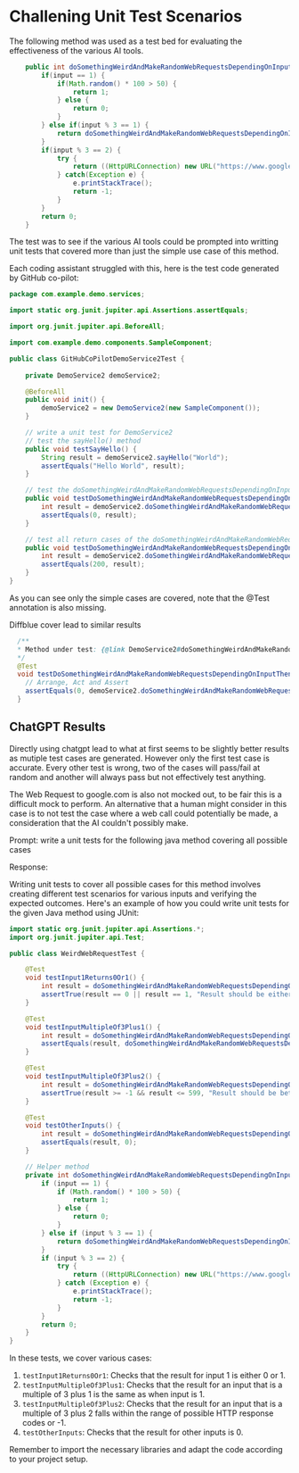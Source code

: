 Challening Unit Test Scenarios
=================================

The following method was used as a test bed for evaluating the effectiveness of the various AI tools.

```java
    public int doSomethingWeirdAndMakeRandomWebRequestsDependingOnInputThenReturnAnInt(int input) {
        if(input == 1) {
            if(Math.random() * 100 > 50) {
                return 1;
            } else {
                return 0;
            }
        } else if(input % 3 == 1) {
            return doSomethingWeirdAndMakeRandomWebRequestsDependingOnInputThenReturnAnInt(1);
        }
        if(input % 3 == 2) {
            try {
                return ((HttpURLConnection) new URL("https://www.google.com").openConnection()).getResponseCode();
            } catch(Exception e) {
                e.printStackTrace();
                return -1;
            }
        }
        return 0;
    }
```

The test was to see if the various AI tools could be prompted into writting unit tests that covered more than just the
simple use case of this method.

Each coding assistant struggled with this, here is the test code generated by GitHub co-pilot:
```java
package com.example.demo.services;

import static org.junit.jupiter.api.Assertions.assertEquals;

import org.junit.jupiter.api.BeforeAll;

import com.example.demo.components.SampleComponent;

public class GitHubCoPilotDemoService2Test {
    
    private DemoService2 demoService2;

    @BeforeAll
    public void init() {
        demoService2 = new DemoService2(new SampleComponent());
    }

    // write a unit test for DemoService2
    // test the sayHello() method
    public void testSayHello() {
        String result = demoService2.sayHello("World");
        assertEquals("Hello World", result);
    }

    // test the doSomethingWeirdAndMakeRandomWebRequestsDependingOnInputThenReturnAnInt() method
    public void testDoSomethingWeirdAndMakeRandomWebRequestsDependingOnInputThenReturnAnInt() {
        int result = demoService2.doSomethingWeirdAndMakeRandomWebRequestsDependingOnInputThenReturnAnInt(1);
        assertEquals(0, result);
    }

    // test all return cases of the doSomethingWeirdAndMakeRandomWebRequestsDependingOnInputThenReturnAnInt() method
    public void testDoSomethingWeirdAndMakeRandomWebRequestsDependingOnInputThenReturnAnInt2() {
        int result = demoService2.doSomethingWeirdAndMakeRandomWebRequestsDependingOnInputThenReturnAnInt(2);
        assertEquals(200, result);
    }
}
```

As you can see only the simple cases are covered, note that the @Test annotation is also missing.

Diffblue cover lead to similar results
```java
  /**
  * Method under test: {@link DemoService2#doSomethingWeirdAndMakeRandomWebRequestsDependingOnInputThenReturnAnInt(int)}
  */
  @Test
  void testDoSomethingWeirdAndMakeRandomWebRequestsDependingOnInputThenReturnAnInt() {
    // Arrange, Act and Assert
    assertEquals(0, demoService2.doSomethingWeirdAndMakeRandomWebRequestsDependingOnInputThenReturnAnInt(-1));
  }
```


ChatGPT Results
---------------
Directly using chatgpt lead to what at first seems to be slightly better results as mutiple test cases are generated.
However only the first test case is accurate. Every other test is wrong, two of the cases will pass/fail at random and
another will always pass but not effectively test anything.

The Web Request to google.com is also not mocked out, to be fair this is a difficult mock to perform. An alternative
that a human might consider in this case is to not test the case where a web call could potentially be made, a 
consideration that the AI couldn't possibly make.

Prompt: write a unit tests for the following java method covering all possible cases

Response:

Writing unit tests to cover all possible cases for this method involves creating different test scenarios for various inputs and verifying the expected outcomes. Here's an example of how you could write unit tests for the given Java method using JUnit:

```java
import static org.junit.jupiter.api.Assertions.*;
import org.junit.jupiter.api.Test;

public class WeirdWebRequestTest {

    @Test
    void testInput1Returns0Or1() {
        int result = doSomethingWeirdAndMakeRandomWebRequestsDependingOnInputThenReturnAnInt(1);
        assertTrue(result == 0 || result == 1, "Result should be either 0 or 1");
    }

    @Test
    void testInputMultipleOf3Plus1() {
        int result = doSomethingWeirdAndMakeRandomWebRequestsDependingOnInputThenReturnAnInt(4);
        assertEquals(result, doSomethingWeirdAndMakeRandomWebRequestsDependingOnInputThenReturnAnInt(1));
    }

    @Test
    void testInputMultipleOf3Plus2() {
        int result = doSomethingWeirdAndMakeRandomWebRequestsDependingOnInputThenReturnAnInt(5);
        assertTrue(result >= -1 && result <= 599, "Result should be between -1 and 599");
    }

    @Test
    void testOtherInputs() {
        int result = doSomethingWeirdAndMakeRandomWebRequestsDependingOnInputThenReturnAnInt(7);
        assertEquals(result, 0);
    }

    // Helper method
    private int doSomethingWeirdAndMakeRandomWebRequestsDependingOnInputThenReturnAnInt(int input) {
        if (input == 1) {
            if (Math.random() * 100 > 50) {
                return 1;
            } else {
                return 0;
            }
        } else if (input % 3 == 1) {
            return doSomethingWeirdAndMakeRandomWebRequestsDependingOnInputThenReturnAnInt(1);
        }
        if (input % 3 == 2) {
            try {
                return ((HttpURLConnection) new URL("https://www.google.com").openConnection()).getResponseCode();
            } catch (Exception e) {
                e.printStackTrace();
                return -1;
            }
        }
        return 0;
    }
}
```

In these tests, we cover various cases:

1. `testInput1Returns0Or1`: Checks that the result for input 1 is either 0 or 1.
2. `testInputMultipleOf3Plus1`: Checks that the result for an input that is a multiple of 3 plus 1 is the same as when input is 1.
3. `testInputMultipleOf3Plus2`: Checks that the result for an input that is a multiple of 3 plus 2 falls within the range of possible HTTP response codes or -1.
4. `testOtherInputs`: Checks that the result for other inputs is 0.

Remember to import the necessary libraries and adapt the code according to your project setup.
